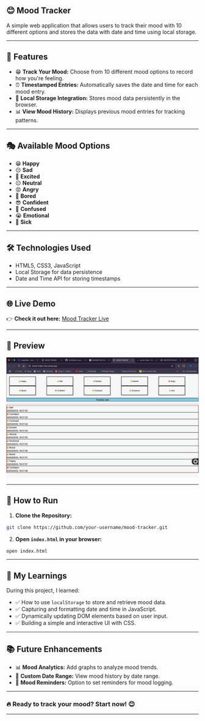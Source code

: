 

## 😊 Mood Tracker

A simple web application that allows users to track their mood with 10 different options and stores the data with date and time using local storage.

---

## 🚀 Features

- 😁 **Track Your Mood:** Choose from 10 different mood options to record how you're feeling.
- ⏰ **Timestamped Entries:** Automatically saves the date and time for each mood entry.
- 💾 **Local Storage Integration:** Stores mood data persistently in the browser.
- 📊 **View Mood History:** Displays previous mood entries for tracking patterns.

---

## 🎭 Available Mood Options

- 😁 **Happy**
- 😔 **Sad**
- 🤩 **Excited**
- 😐 **Neutral**
- 😡 **Angry**
- 🥱 **Bored**
- 😎 **Confident**
- 🤔 **Confused**
- 😭 **Emotional**
- 🤒 **Sick**

---

## 🛠️ Technologies Used

- HTML5, CSS3, JavaScript
- Local Storage for data persistence
- Date and Time API for storing timestamps

---

## 🌐 Live Demo

👉 **Check it out here:** [Mood Tracker Live](https://mood-traker-two.vercel.app)

---

## 📸 Preview

![alt text](image.png)

---

## 📄 How to Run

1. **Clone the Repository:**
```bash
git clone https://github.com/your-username/mood-tracker.git
```

2. **Open `index.html` in your browser:**
```bash
open index.html
```

---

## 🧠 My Learnings

During this project, I learned:
- ✅ How to use `localStorage` to store and retrieve mood data.
- ✅ Capturing and formatting date and time in JavaScript.
- ✅ Dynamically updating DOM elements based on user input.
- ✅ Building a simple and interactive UI with CSS.

---





## 📚 Future Enhancements

- 📊 **Mood Analytics:** Add graphs to analyze mood trends.
- 📆 **Custom Date Range:** View mood history by date range.
- 🔔 **Mood Reminders:** Option to set reminders for mood logging.

---

### 🔥 Ready to track your mood? Start now! 😊

---

